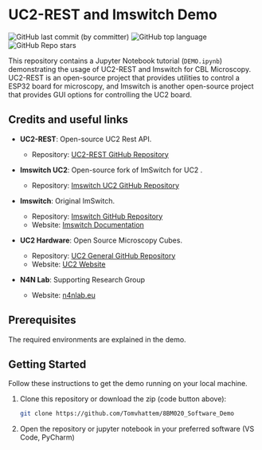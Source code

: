 # UC2-REST and Imswitch Demo
![GitHub last commit (by committer)](https://img.shields.io/github/last-commit/tomvhattem/8BM020_Software_Demo)
![GitHub top language](https://img.shields.io/github/languages/top/tomvhattem/8BM020_Software_Demo)
![GitHub Repo stars](https://img.shields.io/github/stars/tomvhattem/8BM020_Software_Demo)


This repository contains a Jupyter Notebook tutorial (`DEMO.ipynb`) demonstrating the usage of UC2-REST and Imswitch for CBL Microscopy. UC2-REST is an open-source project that provides utilities to control a ESP32 board for microscopy, and Imswitch is another open-source project that provides GUI options for controlling the UC2 board.

## Credits and useful links

- **UC2-REST**: Open-source UC2 Rest API.
  - Repository: [UC2-REST GitHub Repository](https://github.com/openUC2/UC2-REST)
  
- **Imswitch UC2**: Open-source fork of ImSwitch for UC2 .
  - Repository: [Imswitch UC2 GitHub Repository](https://github.com/openUC2/ImSwitch)

- **Imswitch**: Original ImSwitch.
  - Repository: [Imswitch GitHub Repository](https://github.com/ImSwitch/ImSwitch)
  - Website: [Imswitch Documentation](https://imswitch.readthedocs.io/en/stable/)

- **UC2 Hardware**: Open Source Microscopy Cubes.
  - Repository: [UC2 General GitHub Repository](https://github.com/openUC2/UC2-GIT)
  - Website: [UC2 Website](https://openuc2.com/)

- **N4N Lab**: Supporting Research Group
  - Website: [n4nlab.eu](https://www.n4nlab.eu/)
## Prerequisites

The required environments are explained in the demo.

## Getting Started

Follow these instructions to get the demo running on your local machine.

1. Clone this repository or download the zip (code button above):

   ```sh
   git clone https://github.com/Tomvhattem/8BM020_Software_Demo
   ```

2. Open the repository or jupyter notebook in your preferred software (VS Code, PyCharm)



